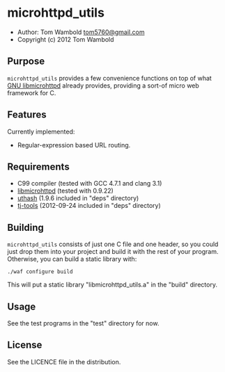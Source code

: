 microhttpd_utils
================

 * Author: Tom Wambold <tom5760@gmail.com>
 * Copyright (c) 2012 Tom Wambold

Purpose
-------

`microhttpd_utils` provides a few convenience functions on top of what [GNU
libmicrohttpd][libmicrohttpd] already provides, providing a sort-of micro web
framework for C.

[libmicrohttpd]: http://www.gnu.org/software/libmicrohttpd/

Features
--------

Currently implemented:
 * Regular-expression based URL routing.

Requirements
------------

 * C99 compiler (tested with GCC 4.7.1 and clang 3.1)
 * [libmicrohttpd][libmicrohttpd] (tested with 0.9.22)
 * [uthash][uthash] (1.9.6 included in "deps" directory)
 * [tj-tools][tj-tools] (2012-09-24 included in "deps" directory)

[uthash]: http://uthash.sourceforge.net/
[tj-tools]: http://code.google.com/p/tj-tools/

Building
--------

`microhttpd_utils` consists of just one C file and one header, so you could
just drop them into your project and build it with the rest of your program.
Otherwise, you can build a static library with:

    ./waf configure build

This will put a static library "libmicrohttpd_utils.a" in the "build"
directory.

Usage
-----

See the test programs in the "test" directory for now.

License
-------

See the LICENCE file in the distribution.
